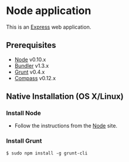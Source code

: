 # Node application
This is an [Express][expressjs] web application.


## Prerequisites

- [Node][nodejs] v0.10.x
- [Bundler][bundler] v1.3.x
- [Grunt][gruntjs] v0.4.x
- [Compass][compass] v0.12.x


## Native Installation (OS X/Linux)


### Install Node
- Follow the instructions from the [Node][nodejs] site.


### Install Grunt

```
$ sudo npm install -g grunt-cli
```


[expressjs]: http://expressjs.com/
[nodejs]: http://nodejs.org/
[gruntjs]: http://gruntjs.com/
[bundler]: http://bundler.io/
[compass]: http://compass-style.org/install/
[sass]: http://sass-lang.com/
[jslint]: http://www.jslint.com/
